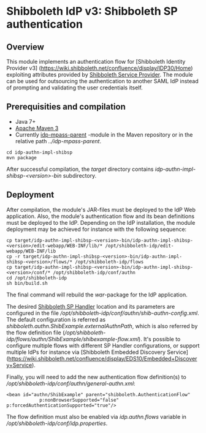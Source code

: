 # Shibboleth IdP v3: Shibboleth SP authentication

## Overview

This module implements an authentication flow for [Shibboleth Identity Provider v3]
(https://wiki.shibboleth.net/confluence/display/IDP30/Home) exploiting attributes provided by 
[Shibboleth Service Provider](https://shibboleth.net/products/service-provider.html). The module can be used
for outsourcing the authentication to another SAML IdP instead of prompting and validating the user
credentials itself.

## Prerequisities and compilation

- Java 7+
- [Apache Maven 3](https://maven.apache.org/)
- Currently [idp-mpass-parent](https://github.com/Digipalvelutehdas/MPASS-proxy/tree/master/idp-mpass-parent) -module in the Maven repository or in the relative path _../idp-mpass-parent_.

```
cd idp-authn-impl-shibsp
mvn package
```

After successful compilation, the _target_ directory contains _idp-authn-impl-shibsp-\<version\>-bin_
subdirectory.

## Deployment

After compilation, the module's JAR-files must be deployed to the IdP Web
application. Also, the module's authentication flow and its bean definitions must
be deployed to the IdP. Depending on the IdP installation, the module deployment may be achieved for instance 
with the following sequence:

```
cp target/idp-authn-impl-shibsp-<version>-bin/idp-authn-impl-shibsp-<version>/edit-webapp/WEB-INF/lib/* /opt/shibboleth-idp/edit-webapp/WEB-INF/lib
cp -r target/idp-authn-impl-shibsp-<version>-bin/idp-authn-impl-shibsp-<version>/flows/* /opt/shibboleth-idp/flows
cp target/idp-authn-impl-shibsp-<version>-bin/idp-authn-impl-shibsp-<version>/conf/* /opt/shibboleth-idp/conf/authn
cd /opt/shibboleth-idp
sh bin/build.sh
```

The final command will rebuild the _war_-package for the IdP application.

The desired [Shibboleth SP Handler](https://wiki.shibboleth.net/confluence/display/SHIB2/NativeSPHandler)
location and its parameters are configured in the file _/opt/shibboleth-idp/conf/authn/shib-authn-config.xml_.
The default configuration is referred as _shibboleth.authn.ShibExample.externalAuthnPath_, which is also referred by
the flow definition file (_/opt/shibboleth-idp/flows/authn/ShibExample/shibexample-flow.xml_). It's possible to configure
multiple flows with different SP Handler configurations, or support multiple IdPs for instance via
[Shibboleth Embedded Discovery Service]
(https://wiki.shibboleth.net/confluence/display/EDS10/Embedded+Discovery+Service).

Finally, you will need to add the new authentication flow definition(s) to _/opt/shibboleth-idp/conf/authn/general-authn.xml_:

```
<bean id="authn/ShibExample" parent="shibboleth.AuthenticationFlow"
            p:nonBrowserSupported="false" p:forcedAuthenticationSupported="true"/>
```

The flow definition must also be enabled via _idp.authn.flows_ variable in _/opt/shibboleth-idp/conf/idp.properties_.